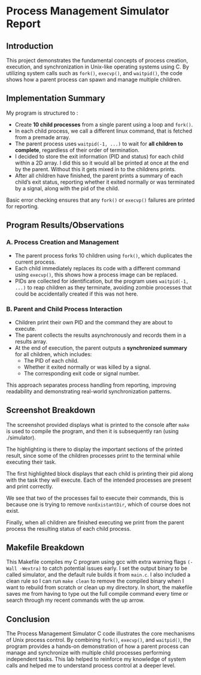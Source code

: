 # Process Management Simulator Report

## Introduction

This project demonstrates the fundamental concepts of process creation, execution, and synchronization in Unix-like operating systems using C. By utilizing system calls such as `fork()`, `execvp()`, and `waitpid()`, the code shows how a parent process can spawn and manage multiple children.

## Implementation Summary

My program is structured to : 
- Create **10 child processes** from a single parent using a loop and `fork()`.
- In each child process, we call a different linux command, that is fetched from a premade array. 
- The parent process uses `waitpid(-1, ...)` to wait for **all children to complete**, regardless of their order of termination.
- I decided to store the exit information (PID and status) for each child within a 2D array. I did this so it would all be printed at once at the end by the parent. Without this it gets mixed in to the childrens prints.
- After all children have finished, the parent prints a summary of each child’s exit status, reporting whether it exited normally or was terminated by a signal, along with the pid of the child.

Basic error checking ensures that any `fork()` or `execvp()` failures are printed for reporting.

## Program Results/Observations

### A. Process Creation and Management

- The parent process forks 10 children using `fork()`, which duplicates the current process.
- Each child immediately replaces its code with a different command using `execvp()`, this shows how a process image can be replaced.
- PIDs are collected for identification, but the program uses `waitpid(-1, ...)` to reap children as they terminate, avoiding zombie processes that could be accidentally created if this was not here. 

### B. Parent and Child Process Interaction

- Children print their own PID and the command they are about to execute.
- The parent collects the results asynchronously and records them in a results array.
- At the end of execution, the parent outputs a **synchronized summary** for all children, which includes:
  - The PID of each child.
  - Whether it exited normally or was killed by a signal.
  - The corresponding exit code or signal number.

This approach separates process handling from reporting, improving readability and demonstrating real-world synchronization patterns.

## Screenshot Breakdown

The screenshot provided displays what is printed to the console after `make` is used to compile the program, and then it is subsequently ran (using ./simulator).

The highlighting is there to display the important sections of the printed result, since some of the children processes print to the terminal while executing their task. 

The first highlighted block displays that each child is printing their pid along with the task they will execute. Each of the intended processes are present and print correctly. 

We see that two of the processes fail to execute their commands, this is because one is trying to remove `nonExistantDir`, which of course does not exist.

Finally, when all children are finished executing we print from the parent process the resulting status of each child process. 

## Makefile Breakdown

This Makefile compiles my C program using gcc with extra warning flags `(-Wall -Wextra)` to catch potential issues early. I set the output binary to be called simulator, and the default rule builds it from `main.c`. I also included a clean rule so I can run `make clean` to remove the compiled binary when I want to rebuild from scratch or clean up my directory. In short, the makefile saves me from having to type out the full compile command every time or search through my recent commands with the up arrow. 

## Conclusion

The Process Management Simulator C code illustrates the core mechanisms of Unix process control. By combining `fork()`, `execvp()`, and `waitpid()`, the program provides a hands-on demonstration of how a parent process can manage and synchronize with multiple child processes performing independent tasks. This lab helped to reinforce my knowledge of system calls and helped me to understand process control at a deeper level.
